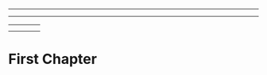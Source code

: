 
---

---

|  |  |  |  |
| :--- | :--- | :--- | :--- |
|  |  |  |  |
|  |  |  |  |

# First Chapter



